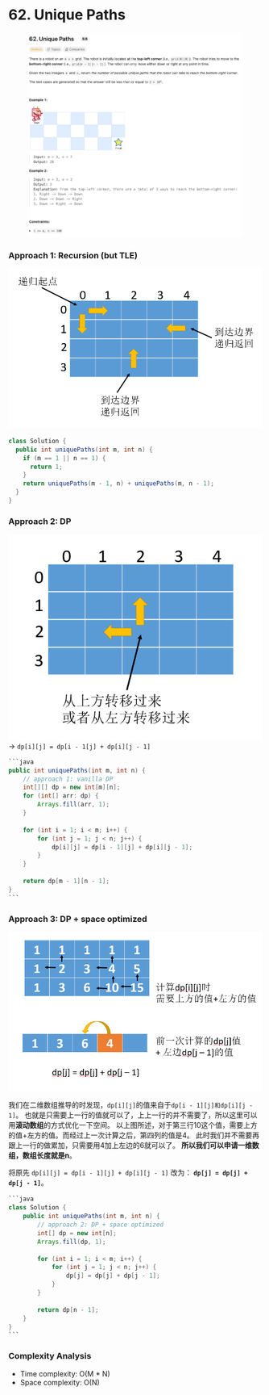 # 62. Unique Paths

<figure><img src="../../../.gitbook/assets/image (33) (1) (1).png" alt=""><figcaption></figcaption></figure>

### Approach 1: Recursion (but TLE)

![](<../../../.gitbook/assets/image (43) (1).png>)

```java
class Solution {
  public int uniquePaths(int m, int n) {
    if (m == 1 || n == 1) {
      return 1;
    }
    return uniquePaths(m - 1, n) + uniquePaths(m, n - 1);
  }
}
```

### Approach 2: DP

![](<../../../.gitbook/assets/image (45) (1).png>)-> `dp[i][j] = dp[i - 1[j] + dp[i][j - 1]`

````java
```java
public int uniquePaths(int m, int n) {
    // approach 1: vanilla DP
    int[][] dp = new int[m][n];
    for (int[] arr: dp) {
        Arrays.fill(arr, 1);
    }

    for (int i = 1; i < m; i++) {
        for (int j = 1; j < n; j++) {
            dp[i][j] = dp[i - 1][j] + dp[i][j - 1];
        }
    }

    return dp[m - 1][n - 1];
}
```
````

### Approach 3: DP + space optimized

![](<../../../.gitbook/assets/image (44) (1).png>)

我们在二维数组推导的时发现，`dp[i][j]`的值来自于`dp[i - 1][j]和dp[i][j - 1]`。 也就是只需要上一行的值就可以了，上上一行的并不需要了，所以这里可以用**滚动数组**的方式优化一下空间。 以上图所述，对于第三行10这个值，需要上方的值+左方的值。而经过上一次计算之后，第四列的值是4。 此时我们并不需要再跟上一行的做累加，只需要用4加上左边的6就可以了。 **所以我们可以申请一维数组，数组长度就是n**。&#x20;

将原先 `dp[i][j] = dp[i - 1][j] + dp[i][j - 1]` 改为： **`dp[j] = dp[j] + dp[j - 1]`**。

````java
```java
class Solution {
    public int uniquePaths(int m, int n) {
        // approach 2: DP + space optimized
        int[] dp = new int[n];
        Arrays.fill(dp, 1);

        for (int i = 1; i < m; i++) {
            for (int j = 1; j < n; j++) {
                dp[j] = dp[j] + dp[j - 1];
            }
        }

        return dp[n - 1];
    }
}
```
````

### Complexity Analysis

* Time complexity: O(M \* N)
* Space complexity: O(N)
